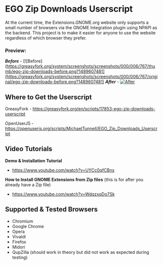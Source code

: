 # EGO Zip Downloads Userscript
At the current time, the Extensions.GNOME.org website only supports a small number of browsers via the GNOME Integration plugin using NPAPI as the backend. This project is to make it easier for anyone to use the website regardless of which browser they prefer.

### Preview:
***Before*** - [![Before](https://greasyfork.org/system/screenshots/screenshots/000/006/767/thumb/ego-zip-downloads-before.png?1489607481](https://greasyfork.org/system/screenshots/screenshots/000/006/767/original/ego-zip-downloads-before.png?1489607481)
 ***After*** - [![After](https://greasyfork.org/system/screenshots/screenshots/000/006/768/thumb/ego-zip-downloads-after.png?1489607481)](https://greasyfork.org/system/screenshots/screenshots/000/006/768/original/ego-zip-downloads-after.png?1489607481)

## Where to Get the Userscript

GreasyFork - https://greasyfork.org/en/scripts/17853-ego-zip-downloads-userscript

OpenUserJS - https://openuserjs.org/scripts/MichaelTunnell/EGO_Zip_Downloads_Userscript

## Video Tutorials

**Demo & Installation Tutorial**
- https://www.youtube.com/watch?v=UYCc0qfCBns

**How to Install GNOME Extensions from Zip files** (this is for after you already have a Zip file)
- https://www.youtube.com/watch?v=WdqzxqDo7Sk

## Supported & Tested Browsers

- Chromium
- Google Chrome
- Opera
- Vivaldi
- Firefox
- Midori
- QupZilla (should work in theory but did not work as expected during testing)
